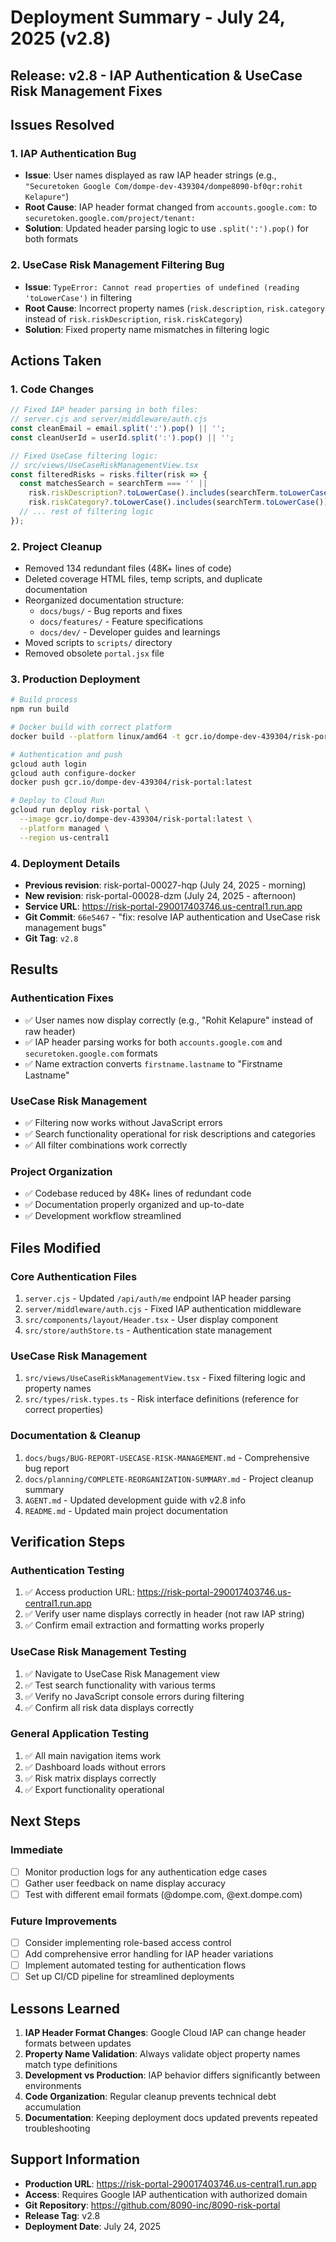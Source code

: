 # Deployment Summary - July 24, 2025 (v2.8)

## Release: v2.8 - IAP Authentication & UseCase Risk Management Fixes

## Issues Resolved

### 1. IAP Authentication Bug
- **Issue**: User names displayed as raw IAP header strings (e.g., `"Securetoken Google Com/dompe-dev-439304/dompe8090-bf0qr:rohit Kelapure"`)
- **Root Cause**: IAP header format changed from `accounts.google.com:` to `securetoken.google.com/project/tenant:`
- **Solution**: Updated header parsing logic to use `.split(':').pop()` for both formats

### 2. UseCase Risk Management Filtering Bug
- **Issue**: `TypeError: Cannot read properties of undefined (reading 'toLowerCase')` in filtering
- **Root Cause**: Incorrect property names (`risk.description`, `risk.category` instead of `risk.riskDescription`, `risk.riskCategory`)
- **Solution**: Fixed property name mismatches in filtering logic

## Actions Taken

### 1. Code Changes
```javascript
// Fixed IAP header parsing in both files:
// server.cjs and server/middleware/auth.cjs
const cleanEmail = email.split(':').pop() || '';
const cleanUserId = userId.split(':').pop() || '';

// Fixed UseCase filtering logic:
// src/views/UseCaseRiskManagementView.tsx
const filteredRisks = risks.filter(risk => {
  const matchesSearch = searchTerm === '' || 
    risk.riskDescription?.toLowerCase().includes(searchTerm.toLowerCase()) ||
    risk.riskCategory?.toLowerCase().includes(searchTerm.toLowerCase());
  // ... rest of filtering logic
});
```

### 2. Project Cleanup
- Removed 134 redundant files (48K+ lines of code)
- Deleted coverage HTML files, temp scripts, and duplicate documentation
- Reorganized documentation structure:
  - `docs/bugs/` - Bug reports and fixes
  - `docs/features/` - Feature specifications  
  - `docs/dev/` - Developer guides and learnings
- Moved scripts to `scripts/` directory
- Removed obsolete `portal.jsx` file

### 3. Production Deployment
```bash
# Build process
npm run build

# Docker build with correct platform
docker build --platform linux/amd64 -t gcr.io/dompe-dev-439304/risk-portal:latest .

# Authentication and push
gcloud auth login
gcloud auth configure-docker
docker push gcr.io/dompe-dev-439304/risk-portal:latest

# Deploy to Cloud Run
gcloud run deploy risk-portal \
  --image gcr.io/dompe-dev-439304/risk-portal:latest \
  --platform managed \
  --region us-central1
```

### 4. Deployment Details
- **Previous revision**: risk-portal-00027-hqp (July 24, 2025 - morning)
- **New revision**: risk-portal-00028-dzm (July 24, 2025 - afternoon) 
- **Service URL**: https://risk-portal-290017403746.us-central1.run.app
- **Git Commit**: `66e5467` - "fix: resolve IAP authentication and UseCase risk management bugs"
- **Git Tag**: `v2.8`

## Results

### Authentication Fixes
- ✅ User names now display correctly (e.g., "Rohit Kelapure" instead of raw header)
- ✅ IAP header parsing works for both `accounts.google.com` and `securetoken.google.com` formats
- ✅ Name extraction converts `firstname.lastname` to "Firstname Lastname"

### UseCase Risk Management
- ✅ Filtering now works without JavaScript errors
- ✅ Search functionality operational for risk descriptions and categories
- ✅ All filter combinations work correctly

### Project Organization
- ✅ Codebase reduced by 48K+ lines of redundant code
- ✅ Documentation properly organized and up-to-date
- ✅ Development workflow streamlined

## Files Modified

### Core Authentication Files
1. `server.cjs` - Updated `/api/auth/me` endpoint IAP header parsing
2. `server/middleware/auth.cjs` - Fixed IAP authentication middleware
3. `src/components/layout/Header.tsx` - User display component
4. `src/store/authStore.ts` - Authentication state management

### UseCase Risk Management
1. `src/views/UseCaseRiskManagementView.tsx` - Fixed filtering logic and property names
2. `src/types/risk.types.ts` - Risk interface definitions (reference for correct properties)

### Documentation & Cleanup
1. `docs/bugs/BUG-REPORT-USECASE-RISK-MANAGEMENT.md` - Comprehensive bug report
2. `docs/planning/COMPLETE-REORGANIZATION-SUMMARY.md` - Project cleanup summary
3. `AGENT.md` - Updated development guide with v2.8 info
4. `README.md` - Updated main project documentation

## Verification Steps

### Authentication Testing
1. ✅ Access production URL: https://risk-portal-290017403746.us-central1.run.app
2. ✅ Verify user name displays correctly in header (not raw IAP string)
3. ✅ Confirm email extraction and formatting works properly

### UseCase Risk Management Testing  
1. ✅ Navigate to UseCase Risk Management view
2. ✅ Test search functionality with various terms
3. ✅ Verify no JavaScript console errors during filtering
4. ✅ Confirm all risk data displays correctly

### General Application Testing
1. ✅ All main navigation items work
2. ✅ Dashboard loads without errors
3. ✅ Risk matrix displays correctly
4. ✅ Export functionality operational

## Next Steps

### Immediate
- [ ] Monitor production logs for any authentication edge cases
- [ ] Gather user feedback on name display accuracy
- [ ] Test with different email formats (@dompe.com, @ext.dompe.com)

### Future Improvements
- [ ] Consider implementing role-based access control
- [ ] Add comprehensive error handling for IAP header variations
- [ ] Implement automated testing for authentication flows
- [ ] Set up CI/CD pipeline for streamlined deployments

## Lessons Learned

1. **IAP Header Format Changes**: Google Cloud IAP can change header formats between updates
2. **Property Name Validation**: Always validate object property names match type definitions
3. **Development vs Production**: IAP behavior differs significantly between environments
4. **Code Organization**: Regular cleanup prevents technical debt accumulation
5. **Documentation**: Keeping deployment docs updated prevents repeated troubleshooting

## Support Information

- **Production URL**: https://risk-portal-290017403746.us-central1.run.app
- **Access**: Requires Google IAP authentication with authorized domain
- **Git Repository**: https://github.com/8090-inc/8090-risk-portal
- **Release Tag**: v2.8
- **Deployment Date**: July 24, 2025
